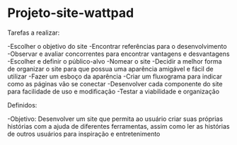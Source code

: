 # Projeto-site-wattpad


Tarefas a realizar:

-Escolher o objetivo do site
-Encontrar referências para o desenvolvimento
-Observar e avaliar concorrentes para encontrar vantagens e desvantagens
-Escolher e definir o público-alvo
-Nomear o site
-Decidir a melhor forma de organizar o site para que possua uma aparência amigável e fácil de utilizar
-Fazer um esboço da aparência
-Criar um fluxograma para indicar como as páginas vão se conectar
-Desenvolver cada componente do site para facilidade de uso e modificação
-Testar a viabilidade e organização


Definidos:

-Objetivo: Desenvolver um site que permita ao usuário criar suas próprias histórias com a ajuda de diferentes ferramentas, assim como ler as histórias de outros usuários para inspiração e entretenimento